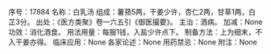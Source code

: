 序号：17884
名称：白乳汤
组成：薯蓣5两，干姜少许，杏仁2两，甘草1两，白芷3分。
出处：《医方类聚》卷一六五引《御医撮要》。
主治：酒病。
加减：None
功效：消化酒食。
用法用量：每服1钱，入盐少许点下。
制备方法：上为细末，不入干姜亦得。
临床应用：None
各家论述：None
用药禁忌：None
附注：None
